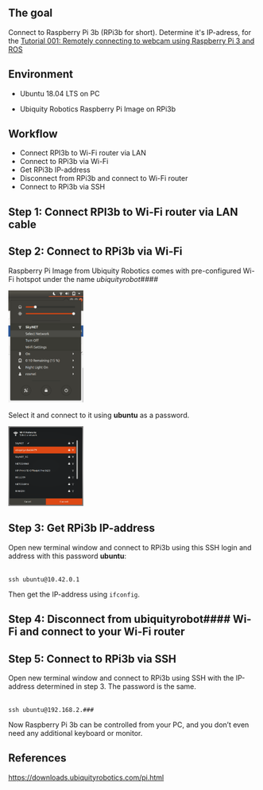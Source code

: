 ## The goal 

Connect to Raspberry Pi 3b (RPi3b for short). Determine it's IP-adress, for the [Tutorial 001: Remotely connecting to webcam using Raspberry Pi 3 and ROS](Remotely-connecting-to-webcam-using-Raspberry-Pi-3-and-ROS.md)

## Environment 

  * Ubuntu 18.04 LTS on PC 

  * Ubiquity Robotics Raspberry Pi Image on RPi3b 

## Workflow 
  * Connect RPI3b to Wi-Fi router via LAN 
  * Connect to RPi3b via Wi-Fi 
  * Get RPi3b IP-address 
  * Disconnect from RPi3b and connect to Wi-Fi router 
  * Connect to RPi3b via SSH 

## Step 1: Connect RPI3b to Wi-Fi router via LAN cable

## Step 2: Connect to RPi3b via Wi-Fi 

Raspberry Pi Image from Ubiquity Robotics comes with pre-configured Wi-Fi hotspot under the name *ubiquityrobot####* 

<img src=img/step2.png width="30%" height="30%" />

Select it and connect to it using **ubuntu** as a password. 

<img src=img/step22.png width="30%" height="30%"/>

## Step 3: Get RPi3b IP-address 

Open new terminal window and connect to RPi3b using this SSH login and address with this password **ubuntu**: 

``` 

ssh ubuntu@10.42.0.1 

``` 

Then get the IP-address using `ifconfig`.  

## Step 4: Disconnect from ubiquityrobot#### Wi-Fi and connect to your Wi-Fi router 

## Step 5: Connect to RPi3b via SSH 

Open new terminal window and connect to RPi3b using SSH with the IP-address determined in step 3. The password is the same. 

``` 

ssh ubuntu@192.168.2.### 

``` 

Now Raspberry Pi 3b can be controlled from your PC, and you don’t even need any additional keyboard or monitor. 

## References
https://downloads.ubiquityrobotics.com/pi.html
 
